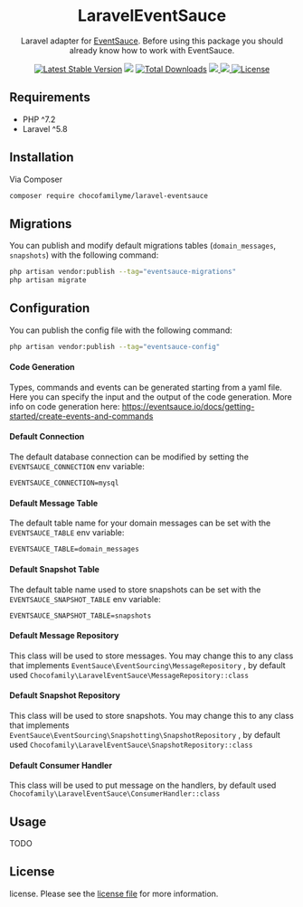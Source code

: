 
<h1 align="center"> LaravelEventSauce </h1>

<p align="center">
  Laravel adapter for <a href="https://eventsauce.io/">EventSauce</a>. Before using this package you should already know how to work with EventSauce.
</p>

<p align="center">
<a href="https://packagist.org/packages/chocofamilyme/laravel-eventsauce"><img src="https://img.shields.io/packagist/v/chocofamilyme/laravel-eventsauce.svg?style=flat-square" alt="Latest Stable Version"></a>
<a href="https://github.styleci.io/repos/225345376"><img src="https://github.styleci.io/repos/225345376/shield"></a>
<a href="https://packagist.org/packages/chocofamilyme/laravel-eventsauce"><img src="https://img.shields.io/packagist/dt/chocofamilyme/laravel-eventsauce.svg?style=flat-square" alt="Total Downloads"></a>
<a href="https://scrutinizer-ci.com/g/chocofamilyme/laravel-eventsauce/?branch=master"><img src="https://scrutinizer-ci.com/g/chocofamilyme/laravel-eventsauce/badges/quality-score.png?b=master"</a> 
<a href="https://scrutinizer-ci.com/g/chocofamilyme/laravel-eventsauce/?branch=master"><img src="https://scrutinizer-ci.com/g/chocofamilyme/laravel-eventsauce/badges/code-intelligence.svg?b=master"</a>   
<a href="https://packagist.org/packages/chocofamilyme/laravel-eventsauce"><img src="https://poser.pugx.org/chocofamilyme/laravel-eventsauce/license" alt="License"></a>  
  
</p>  

## Requirements

- PHP ^7.2
- Laravel ^5.8

## Installation

Via Composer

```bash
composer require chocofamilyme/laravel-eventsauce
```
## Migrations

You can publish and modify default migrations tables (`domain_messages`, `snapshots`) with the following command:

```bash
php artisan vendor:publish --tag="eventsauce-migrations"
php artisan migrate
```


## Configuration

You can publish the config file with the following command:

```bash
php artisan vendor:publish --tag="eventsauce-config"
```

#### Code Generation

Types, commands and events can be generated starting from a yaml file. Here you can specify the input and the output of the code generation. More info on code generation here: https://eventsauce.io/docs/getting-started/create-events-and-commands

#### Default Connection

The default database connection can be modified by setting the `EVENTSAUCE_CONNECTION` env variable:

```dotenv
EVENTSAUCE_CONNECTION=mysql
```

#### Default Message Table

The default table name for your domain messages can be set with the `EVENTSAUCE_TABLE` env variable:

```dotenv
EVENTSAUCE_TABLE=domain_messages
```

#### Default Snapshot Table

The default table name used to store snapshots can be set with the `EVENTSAUCE_SNAPSHOT_TABLE` env variable:

```dotenv
EVENTSAUCE_SNAPSHOT_TABLE=snapshots
```

#### Default Message Repository

This class will be used to store messages. You may change this to any class that implements `EventSauce\EventSourcing\MessageRepository` , by default used `Chocofamily\LaravelEventSauce\MessageRepository::class`

#### Default Snapshot Repository

This class will be used to store snapshots. You may change this to any class that implements `EventSauce\EventSourcing\Snapshotting\SnapshotRepository` , by default used `Chocofamily\LaravelEventSauce\SnapshotRepository::class`

#### Default Consumer Handler

This class will be used to put message on the handlers, by default used `Chocofamily\LaravelEventSauce\ConsumerHandler::class`

## Usage
TODO

## License

license. Please see the [license file](license.md) for more information.

[ico-version]: https://img.shields.io/packagist/v/chocofamilyme/laravel-eventsauce.svg?style=flat-square
[ico-downloads]: https://img.shields.io/packagist/dt/chocofamilyme/laravel-eventsauce.svg?style=flat-square
[ico-styleci]: https://github.styleci.io/repos/225345376/shield

[link-packagist]: https://packagist.org/packages/chocofamilyme/laravel-eventsauce
[link-downloads]: https://packagist.org/packages/chocofamilyme/laravel-eventsauce
[link-styleci]: https://github.styleci.io/repos/225345376
[link-author]: https://github.com/chocofamily
[link-contributors]: ../../contributors
